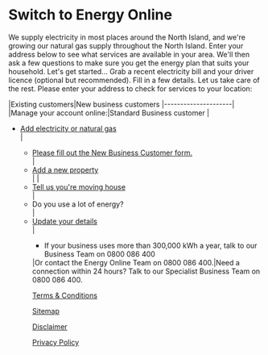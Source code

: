 
# Switch to Energy Online
We supply electricity in most places around the North Island, and we're growing our natural gas supply throughout the North Island. Enter your address below to see what services are available in your area. We'll then ask a few questions to make sure you get the energy plan that suits your household.
Let's get started...
Grab a recent electricity bill and your driver licence (optional but recommended). Fill in a few details. Let us take care of the rest.
Please enter your address to check for services to your location:


|Existing customers|New business customers
|---------------------|
|Manage your account online:|Standard Business customer
|<ul><li>[Add electricity or natural gas](https://join-us.energyonline.co.nz/web/eol/existing)</li>|<ul><li>[Please fill out the New Business Customer form.](http://www.energyonline.co.nz/business)</li>
|<li>[Add a new property](https://join-us.energyonline.co.nz/web/eol/existing)</li>|
|<li>[Tell us you're moving house](https://join-us.energyonline.co.nz/web/eol/move)</li>|<li>Do you use a lot of energy?</li>
|<li>[Update your details](http://www.energyonline.co.nz/home/about_my_account)</li>|<ul><li>If your business uses more than 300,000 kWh a year, talk to our Business Team on 0800 086 400</li></ul>
|Or contact the Energy Online Team on 0800 086 400.|Need a connection within 24 hours? Talk to our Specialist Business Team on 0800 086 400.














[Terms & Conditions](http://www.energyonline.co.nz/terms)

[Sitemap](http://www.energyonline.co.nz/home/site_map)

[Disclaimer](http://www.energyonline.co.nz/home/site_map/disclaimer)

[Privacy Policy](http://www.energyonline.co.nz/home/site_map/privacy_policy)
